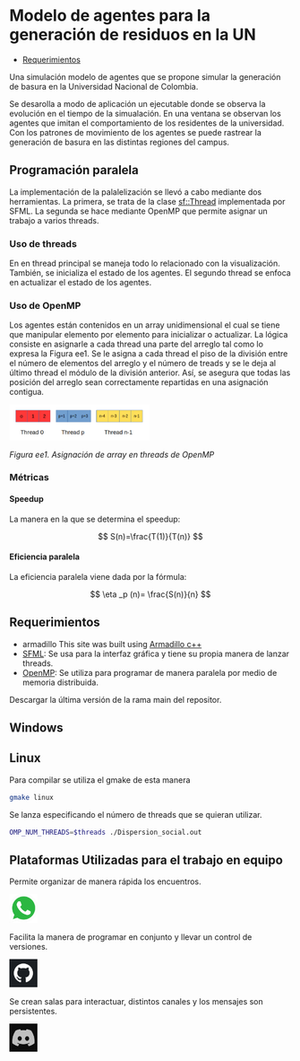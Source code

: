 # Modelo de agentes para la generación de residuos en la UN

- [Requerimientos](#requerimientos)

Una simulación modelo de agentes que se propone simular la generación de basura en la Universidad Nacional de Colombia. 

Se desarolla a modo de aplicación un ejecutable donde se observa la evolución en el tiempo de la simualación. En una ventana se observan los agentes que imitan el comportamiento de los residentes de la universidad. Con los patrones de movimiento de los agentes se puede rastrear la generación de basura en las distintas regiones del campus. 

## Programación paralela

La implementación de la palalelización se llevó a cabo mediante dos herramientas. La primera, se trata de la clase [sf::Thread](https://www.sfml-dev.org/documentation/2.5.1/classsf_1_1Thread.php) implementada por SFML. La segunda se hace mediante OpenMP que permite asignar un trabajo a varios threads.

### Uso de threads

En en thread principal se maneja todo lo relacionado con la visualización. También, se inicializa el estado de los agentes. El segundo thread se enfoca en actualizar el estado de los agentes. 

### Uso de OpenMP

Los agentes están contenidos en un array unidimensional el cual se tiene que manipular elemento por elemento para inicializar o actualizar. La lógica consiste en asignarle a cada thread una parte del arreglo tal como lo expresa la Figura ee1. Se le asigna a cada thread el piso de la división entre el número de elementos del arreglo y el número de treads y se le deja al último thread el módulo de la división anterior. Así, se asegura que todas las posición del arreglo sean correctamente repartidas en una asignación contigua.


<img src="./figs/inf/omp_threads.png" alt="Asignación de array en threads de OpenMP" width=250>

*Figura ee1. Asignación de array en threads de OpenMP*


### Métricas

#### Speedup 
La manera en la que se determina el speedup:

$$ S(n)=\frac{T(1)}{T(n)} $$

#### Eficiencia paralela

La eficiencia paralela viene dada por la fórmula:

$$ \eta _p (n)= \frac{S(n)}{n} $$



## Requerimientos
- armadillo This site was built using [Armadillo c++](https://arma.sourceforge.net/download.html)
- [SFML](https://www.sfml-dev.org/): Se usa para la interfaz gráfica y tiene su propia manera de lanzar threads.
- [OpenMP](https://www.openmp.org/): Se utiliza para programar de manera paralela por medio de memoria distribuida.

Descargar la última versión de la rama main del repositor.

## Windows

## Linux
Para compilar se utiliza el gmake de esta manera
```bash
gmake linux
```
Se lanza especificando el número de threads que se quieran utilizar.

```bash
OMP_NUM_THREADS=$threads ./Dispersion_social.out
```

## Plataformas Utilizadas para el trabajo en equipo
Permite organizar de manera rápida los encuentros.

<img src="./figs/inf/whatsapp.png" alt="Imagen de WhatsApp" width=50>

Facilita la manera de programar en conjunto y llevar un control de versiones.

<img src="./figs/inf/github.png" alt="Imagen de GitHub" width=50>

Se crean salas para interactuar, distintos canales y los mensajes son persistentes.

<img src="./figs/inf/discord.png" alt="Imagen de Discord" width=50>


